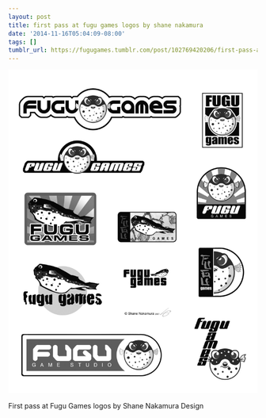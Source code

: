 ```yaml
---
layout: post
title: first pass at fugu games logos by shane nakamura
date: '2014-11-16T05:04:09-08:00'
tags: []
tumblr_url: https://fugugames.tumblr.com/post/102769420206/first-pass-at-fugu-games-logos-by-shane-nakamura
---
```

 ![](/tumblr_files/tumblr_nf4mmxMPdG1tgne1po1_1280.jpg)  

First pass at Fugu Games logos by Shane Nakamura Design

